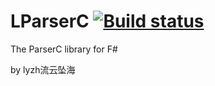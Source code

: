 # LParserC [![Build status](https://ci.appveyor.com/api/projects/status/s5i4tsvxejsstprf?svg=true)](https://ci.appveyor.com/project/Zhihang-Liu/lparserc)
The ParserC library for F#

by lyzh流云坠海
